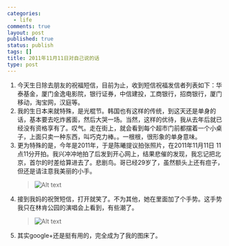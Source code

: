 ```yaml
--- 
categories: 
  - life
comments: true
layout: post
published: true
status: publish
tags: []
title: 2011年11月11日对自己说的话
type: post
---
```

<ol>
<li>今天生日除去朋友的祝福短信，目前为止，收到短信祝福发信者列表如下：华泰基金，厦门金逸电影院，银行证券，中信建投，工商银行，招商银行，厦门移动，淘宝网，汉庭等。</li>
<li>我的生日本来就特殊，是光棍节。韩国也有这样的传统，到这天还是单身的话，基本要去吃炸酱面，然后大哭一场。当然，这样的优待，我从去年后就已经没有资格享有了。叹气。走在街上，就会看到每个超市门前都摆着一个小桌子，上面只卖一种东西，叫巧克力棒。。一根根，很形象的单身意味。</li>
<li>更为特殊的是，今年是2011年，于是陈曦提议拍张照片，在2011年11月11日 11点11分开拍。我兴冲冲地拍了后发到开心网上，结果悲催的发现，我忘记把北京，首尔的时差给算进去了。悲剧鸟。哥已经29岁了，虽然额头上还有痘子，但还是请注意我美丽的小手。

<blockquote>
  <img src="https://lh5.googleusercontent.com/-qQz11ws4kpc/Tryrn67Op0I/AAAAAAAAEJo/X4WGOPWo92U/s512/%25EC%2582%25AC%25EC%25A7%2584%25281%2529.JPG" alt="Alt text" title="">
</blockquote>
</li>
<li>接到我妈的祝贺短信，打开就笑了。不为其他，她在里面加了个手势。这手势我只在林肯公园的演唱会上看到，有些潮了。

<blockquote>
  <img src="https://lh4.googleusercontent.com/-uIzkzQBsQvs/TryGri33WVI/AAAAAAAAEJQ/v4XvOut0eVM/s356/sshot-20.jpg" alt="Alt text" title="">
</blockquote>
</li>
<li>其实google+还是挺有用的，完全成为了我的图床了。</li>
</ol>
